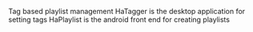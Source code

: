Tag based playlist management
HaTagger is the desktop application for setting tags
HaPlaylist is the android front end for creating playlists